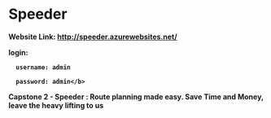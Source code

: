# Speeder 

<b>Website Link: http://speeder.azurewebsites.net/</b>

<b>login:
      
      username: admin
      
      password: admin</b>

Capstone 2 - Speeder : Route planning made easy. Save Time and Money, leave the heavy lifting to us




